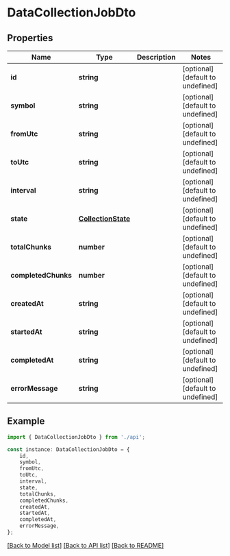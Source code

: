 # DataCollectionJobDto


## Properties

Name | Type | Description | Notes
------------ | ------------- | ------------- | -------------
**id** | **string** |  | [optional] [default to undefined]
**symbol** | **string** |  | [optional] [default to undefined]
**fromUtc** | **string** |  | [optional] [default to undefined]
**toUtc** | **string** |  | [optional] [default to undefined]
**interval** | **string** |  | [optional] [default to undefined]
**state** | [**CollectionState**](CollectionState.md) |  | [optional] [default to undefined]
**totalChunks** | **number** |  | [optional] [default to undefined]
**completedChunks** | **number** |  | [optional] [default to undefined]
**createdAt** | **string** |  | [optional] [default to undefined]
**startedAt** | **string** |  | [optional] [default to undefined]
**completedAt** | **string** |  | [optional] [default to undefined]
**errorMessage** | **string** |  | [optional] [default to undefined]

## Example

```typescript
import { DataCollectionJobDto } from './api';

const instance: DataCollectionJobDto = {
    id,
    symbol,
    fromUtc,
    toUtc,
    interval,
    state,
    totalChunks,
    completedChunks,
    createdAt,
    startedAt,
    completedAt,
    errorMessage,
};
```

[[Back to Model list]](../README.md#documentation-for-models) [[Back to API list]](../README.md#documentation-for-api-endpoints) [[Back to README]](../README.md)
